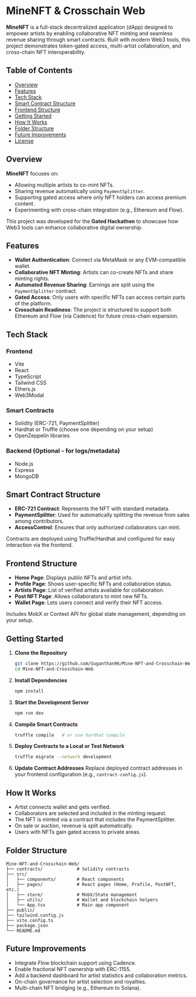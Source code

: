 # MineNFT & Crosschain Web

**MineNFT** is a full-stack decentralized application (dApp) designed to empower artists by enabling collaborative NFT minting and seamless revenue sharing through smart contracts. Built with modern Web3 tools, this project demonstrates token-gated access, multi-artist collaboration, and cross-chain NFT interoperability.

## Table of Contents

- [Overview](#overview)  
- [Features](#features)  
- [Tech Stack](#tech-stack)  
- [Smart Contract Structure](#smart-contract-structure)  
- [Frontend Structure](#frontend-structure)  
- [Getting Started](#getting-started)  
- [How It Works](#how-it-works)  
- [Folder Structure](#folder-structure)  
- [Future Improvements](#future-improvements)  
- [License](#license)

## Overview

**MineNFT** focuses on:
- Allowing multiple artists to co-mint NFTs.
- Sharing revenue automatically using `PaymentSplitter`.
- Supporting gated access where only NFT holders can access premium content.
- Experimenting with cross-chain integration (e.g., Ethereum and Flow).

This project was developed for the **Gated Hackathon** to showcase how Web3 tools can enhance collaborative digital ownership.

## Features

- **Wallet Authentication**: Connect via MetaMask or any EVM-compatible wallet.
- **Collaborative NFT Minting**: Artists can co-create NFTs and share minting rights.
- **Automated Revenue Sharing**: Earnings are split using the `PaymentSplitter` contract.
- **Gated Access**: Only users with specific NFTs can access certain parts of the platform.
- **Crosschain Readiness**: The project is structured to support both Ethereum and Flow (via Cadence) for future cross-chain expansion.

## Tech Stack

### Frontend
- Vite
- React
- TypeScript
- Tailwind CSS
- Ethers.js
- Web3Modal

### Smart Contracts
- Solidity (ERC-721, PaymentSplitter)
- Hardhat or Truffle (choose one depending on your setup)
- OpenZeppelin libraries

### Backend (Optional - for logs/metadata)
- Node.js
- Express
- MongoDB

## Smart Contract Structure

- **ERC-721 Contract**: Represents the NFT with standard metadata.
- **PaymentSplitter**: Used for automatically splitting the revenue from sales among contributors.
- **AccessControl**: Ensures that only authorized collaborators can mint.

Contracts are deployed using Truffle/Hardhat and configured for easy interaction via the frontend.

## Frontend Structure

- **Home Page**: Displays public NFTs and artist info.
- **Profile Page**: Shows user-specific NFTs and collaboration status.
- **Artists Page**: List of verified artists available for collaboration.
- **Post NFT Page**: Allows collaborators to mint new NFTs.
- **Wallet Page**: Lets users connect and verify their NFT access.

Includes MobX or Context API for global state management, depending on your setup.

## Getting Started

1. **Clone the Repository**
   ```bash
   git clone https://github.com/Suganthan96/Mine-NFT-and-Crosschain-Web.git
   cd Mine-NFT-and-Crosschain-Web
   ```

2. **Install Dependencies**
   ```bash
   npm install
   ```

3. **Start the Development Server**
   ```bash
   npm run dev
   ```

4. **Compile Smart Contracts**
   ```bash
   truffle compile   # or use hardhat compile
   ```

5. **Deploy Contracts to a Local or Test Network**
   ```bash
   truffle migrate --network development
   ```

6. **Update Contract Addresses**
   Replace deployed contract addresses in your frontend configuration (e.g., `contract-config.js`).

## How It Works

- Artist connects wallet and gets verified.
- Collaborators are selected and included in the minting request.
- The NFT is minted via a contract that includes the PaymentSplitter.
- On sale or auction, revenue is split automatically.
- Users with NFTs gain gated access to private areas.

## Folder Structure

```
Mine-NFT-and-Crosschain-Web/
├── contracts/             # Solidity contracts
├── src/
│   ├── components/        # React components
│   ├── pages/             # React pages (Home, Profile, PostNFT, etc.)
│   ├── store/             # MobX/State management
│   ├── utils/             # Wallet and blockchain helpers
│   └── App.tsx            # Main app component
├── public/
├── tailwind.config.js
├── vite.config.ts
├── package.json
└── README.md
```

## Future Improvements

- Integrate Flow blockchain support using Cadence.
- Enable fractional NFT ownership with ERC-1155.
- Add a backend dashboard for artist statistics and collaboration metrics.
- On-chain governance for artist selection and royalties.
- Multi-chain NFT bridging (e.g., Ethereum to Solana).
